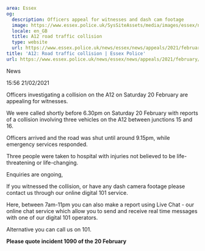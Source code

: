 ```yaml
area: Essex
og:
  description: Officers appeal for witnesses and dash cam footage
  image: https://www.essex.police.uk/SysSiteAssets/media/images/essex/news/library-images/600/did-you-see-road-600.jpg?crop=(0,27,600,343)&amp;w=600&amp;h=300&amp;scale=both
  locale: en_GB
  title: A12 road traffic collision
  type: website
  url: https://www.essex.police.uk/news/essex/news/appeals/2021/february/a12-road-traffic-collision/
title: 'A12: Road traffic collision | Essex Police'
url: https://www.essex.police.uk/news/essex/news/appeals/2021/february/a12-road-traffic-collision/
```

News

15:56 21/02/2021

Officers investigating a collision on the A12 on Saturday 20 February are appealing for witnesses.

We were called shortly before 6.30pm on Saturday 20 February with reports of a collision involving three vehicles on the A12 between junctions 15 and 16.

Officers arrived and the road was shut until around 9.15pm, while emergency services responded.

Three people were taken to hospital with injuries not believed to be life-threatening or life-changing.

Enquiries are ongoing,

If you witnessed the collision, or have any dash camera footage please contact us through our online digital 101 service.

Here, between 7am-11pm you can also make a report using Live Chat - our online chat service which allow you to send and receive real time messages with one of our digital 101 operators.

Alternative you can call us on 101.

**Please quote incident 1090 of the 20 February**

